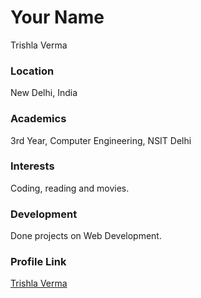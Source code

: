 # Your Name
Trishla Verma

### Location

New Delhi, India 

### Academics

3rd Year, Computer Engineering, NSIT Delhi

### Interests

Coding, reading and movies.

### Development

Done projects on Web Development.

### Profile Link

[Trishla Verma](https://github.com/trishla08)